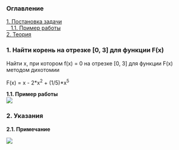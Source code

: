 <h3>Оглавление</h3>
<a href="#one">1. Постановка задачи</a><br>
<a href="#two">&nbsp;&nbsp;&nbsp;1.1. Пример работы</a><br>
<a href="#three">2. Теория</a><br>

<h3 id="one">1. Найти корень на отрезке [0, 3] для функции F(x)</h3>
<p>Найти x, при котором f(x) = 0 на отрезке [0, 3] для функции F(x) методом дихотомии <br>

<p>F(x) = x - 2*x<sup>2</sup> + (1/5)*x<sup>5</sup></p>


<b id="two">1.1. Пример работы</b> <br>
<img src="https://habrastorage.org/files/d50/3ec/285/d503ec285e274d59922f1cd5b6471b54.png"/><br>
<p></p>

<h3 id="three">2. Указания</h3>

<b id="five">2.1. Примечание</b> <br>

<img src="https://habrastorage.org/files/37f/fba/5f8/37ffba5f8eda45559fe234532b7c26da.png"/>